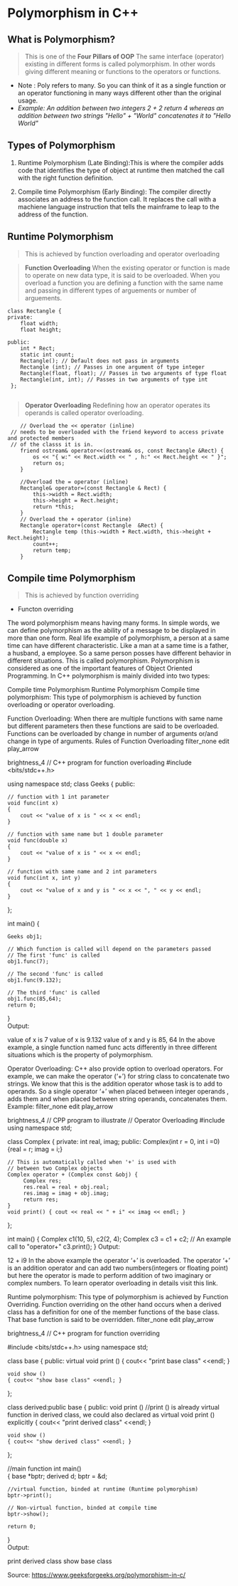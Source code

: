 # Polymorphism in C++

 ## What is Polymorphism? 
> This is one of the **Four Pillars of OOP**
> The same interface (operator) existing in different forms is called polymorphism.
> In other words giving different meaning or functions to the operators or functions.
- Note : Poly refers to many. So you can think of it as a single function or an operator functioning in many ways different other than the original usage.
- *Example: 
    An addition between two integers 2 + 2 return 4
    whereas an addition between two strings "Hello" + "World" concatenates it to "Hello World"*

## Types of Polymorphism
1. Runtime Polymorphism (Late Binding):This is where the compiler adds code that identifies the type of object at runtime then matched the call with the right function definition. 

1. Compile time Polymorphism (Early Binding): The compiler directly associates an address to the function call. It replaces the call with a machiene language instruction that tells the mainframe to leap to the address of the function. 

## Runtime Polymorphism 
> This is achieved by function overloading and operator overloading

> **Function Overloading**
> When the existing operator or function is made to operate on new data type, it is said to be overloaded.
> When you overload a function you are defining a function with the same name and passing in different types of arguements or number of arguements. 
```
class Rectangle {
private:
	float width;
	float height;

public:
	int * Rect;
	static int count;
	Rectangle(); // Default does not pass in arguments
	Rectangle (int); // Passes in one argument of type integer 
	Rectangle(float, float); // Passes in two arguments of type float
	Rectangle(int, int); // Passes in two arguments of type int 
 };


```
> **Operator Overloading** 
> Redefining how an operator operates its operands is called operator overloading.
```
	// Overload the << operator (inline)
 // needs to be overloaded with the friend keyword to access private and protected members 
 // of the classs it is in.
	friend ostream& operator<<(ostream& os, const Rectangle &Rect) {
		os << "{ w:" << Rect.width << " , h:" << Rect.height << " }";
		return os;
	}
	
	//Overload the = operator (inline) 
	Rectangle& operator=(const Rectangle & Rect) {
		this->width = Rect.width;
		this->height = Rect.height;
		return *this;
	}
	// Overload the + operator (inline)
	Rectangle operator+(const Rectangle  &Rect) {
		Rectangle temp (this->width + Rect.width, this->height + Rect.height);
		count++;
		return temp;	
	}
```

## Compile time Polymorphism
> This is achieved by function overriding 
* Functon overriding 



The word polymorphism means having many forms. In simple words, we can define polymorphism as the ability of a message to be displayed in more than one form.
Real life example of polymorphism, a person at a same time can have different characteristic. Like a man at a same time is a father, a husband, a employee. So a same person posses have different behavior in different situations. This is called polymorphism.
Polymorphism is considered as one of the important features of Object Oriented Programming.
In C++ polymorphism is mainly divided into two types:

Compile time Polymorphism
Runtime Polymorphism
Compile time polymorphism: This type of polymorphism is achieved by function overloading or operator overloading. 

 

Function Overloading: When there are multiple functions with same name but different parameters then these functions are said to be overloaded. Functions can be overloaded by change in number of arguments or/and change in type of arguments.
Rules of Function Overloading
filter_none
edit
play_arrow

brightness_4
// C++ program for function overloading 
#include <bits/stdc++.h> 
  
using namespace std; 
class Geeks 
{ 
    public: 
      
    // function with 1 int parameter 
    void func(int x) 
    { 
        cout << "value of x is " << x << endl; 
    } 
      
    // function with same name but 1 double parameter 
    void func(double x) 
    { 
        cout << "value of x is " << x << endl; 
    } 
      
    // function with same name and 2 int parameters 
    void func(int x, int y) 
    { 
        cout << "value of x and y is " << x << ", " << y << endl; 
    } 
}; 
  
int main() { 
      
    Geeks obj1; 
      
    // Which function is called will depend on the parameters passed 
    // The first 'func' is called  
    obj1.func(7); 
      
    // The second 'func' is called 
    obj1.func(9.132); 
      
    // The third 'func' is called 
    obj1.func(85,64); 
    return 0; 
}  
Output:

value of x is 7
value of x is 9.132
value of x and y is 85, 64
In the above example, a single function named func acts differently in three different situations which is the property of polymorphism.

Operator Overloading: C++ also provide option to overload operators. For example, we can make the operator (‘+’) for string class to concatenate two strings. We know that this is the addition operator whose task is to add to operands. So a single operator ‘+’ when placed between integer operands , adds them and when placed between string operands, concatenates them.
Example:
filter_none
edit
play_arrow

brightness_4
// CPP program to illustrate 
// Operator Overloading 
#include<iostream> 
using namespace std; 
   
class Complex { 
private: 
    int real, imag; 
public: 
    Complex(int r = 0, int i =0)  {real = r;   imag = i;} 
       
    // This is automatically called when '+' is used with 
    // between two Complex objects 
    Complex operator + (Complex const &obj) { 
         Complex res; 
         res.real = real + obj.real; 
         res.imag = imag + obj.imag; 
         return res; 
    } 
    void print() { cout << real << " + i" << imag << endl; } 
}; 
   
int main() 
{ 
    Complex c1(10, 5), c2(2, 4); 
    Complex c3 = c1 + c2; // An example call to "operator+" 
    c3.print(); 
} 
Output:

12 + i9
In the above example the operator ‘+’ is overloaded. The operator ‘+’ is an addition operator and can add two numbers(integers or floating point) but here the operator is made to perform addition of two imaginary or complex numbers. To learn operator overloading in details visit this link.

Runtime polymorphism: This type of polymorphism is achieved by Function Overriding.
Function overriding on the other hand occurs when a derived class has a definition for one of the member functions of the base class. That base function is said to be overridden.
filter_none
edit
play_arrow

brightness_4
// C++ program for function overriding 
  
#include <bits/stdc++.h> 
using namespace std; 
  
class base 
{ 
public: 
    virtual void print () 
    { cout<< "print base class" <<endl; } 
   
    void show () 
    { cout<< "show base class" <<endl; } 
}; 
   
class derived:public base 
{ 
public: 
    void print () //print () is already virtual function in derived class, we could also declared as virtual void print () explicitly 
    { cout<< "print derived class" <<endl; } 
   
    void show () 
    { cout<< "show derived class" <<endl; } 
}; 
  
//main function 
int main()  
{ 
    base *bptr; 
    derived d; 
    bptr = &d; 
       
    //virtual function, binded at runtime (Runtime polymorphism) 
    bptr->print();  
       
    // Non-virtual function, binded at compile time 
    bptr->show();  
  
    return 0; 
}  
Output:

print derived class
show base class


Source: https://www.geeksforgeeks.org/polymorphism-in-c/
